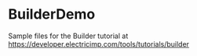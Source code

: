 # BuilderDemo

Sample files for the Builder tutorial at https://developer.electricimp.com/tools/tutorials/builder
